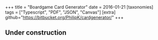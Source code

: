 +++
title = "Boardgame Card Generator"
date = 2016-01-21
[taxonomies]
tags = ["Typescript", "PDF", "JSON", "Canvas"]
[extra]
github="https://bitbucket.org/PhilipK/cardgenerator/"
+++

## Under construction